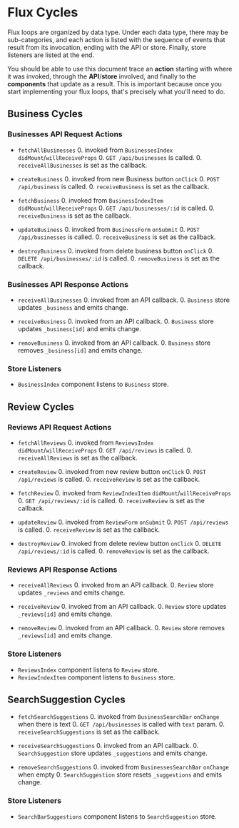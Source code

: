# Flux Cycles

Flux loops are organized by data type. Under each data type, there may
be sub-categories, and each action is listed with the sequence of events
that result from its invocation, ending with the API or store. Finally,
store listeners are listed at the end.

You should be able to use this document trace an **action** starting
with where it was invoked, through the **API**/**store** involved, and
finally to the **components** that update as a result. This is important
because once you start implementing your flux loops, that's precisely
what you'll need to do.


## Business Cycles

### Businesses API Request Actions

* `fetchAllBusinesses`
  0. invoked from `BusinessesIndex` `didMount`/`willReceiveProps`
  0. `GET /api/businesses` is called.
  0. `receiveAllBusinesses` is set as the callback.

* `createBusiness`
  0. invoked from new Business button `onClick`
  0. `POST /api/business` is called.
  0. `receiveBusiness` is set as the callback.

* `fetchBusiness`
  0. invoked from `BusinessIndexItem` `didMount`/`willReceiveProps`
  0. `GET /api/businesses/:id` is called.
  0. `receiveBusiness` is set as the callback.

* `updateBusiness`
  0. invoked from `BusinessForm` `onSubmit`
  0. `POST /api/businesses` is called.
  0. `receiveBusiness` is set as the callback.

* `destroyBusiness`
  0. invoked from delete business button `onClick`
  0. `DELETE /api/businesses/:id` is called.
  0. `removeBusiness` is set as the callback.

### Businesses API Response Actions

* `receiveAllBusinesses`
  0. invoked from an API callback.
  0. `Business` store updates `_business` and emits change.

* `receiveBusiness`
  0. invoked from an API callback.
  0. `Business` store updates `_business[id]` and emits change.

* `removeBusiness`
  0. invoked from an API callback.
  0. `Business` store removes `_business[id]` and emits change.

### Store Listeners

* `BusinessIndex` component listens to `Business` store.

## Review Cycles

### Reviews API Request Actions

* `fetchAllReviews`
  0. invoked from `ReviewsIndex` `didMount`/`willReceiveProps`
  0. `GET /api/reviews` is called.
  0. `receiveAllReviews` is set as the callback.

* `createReview`
  0. invoked from new review button `onClick`
  0. `POST /api/reviews` is called.
  0. `receiveReview` is set as the callback.

* `fetchReview`
  0. invoked from `ReviewIndexItem` `didMount`/`willReceiveProps`
  0. `GET /api/reviews/:id` is called.
  0. `receiveReview` is set as the callback.

* `updateReview`
  0. invoked from `ReviewForm` `onSubmit`
  0. `POST /api/reviews` is called.
  0. `receiveReview` is set as the callback.

* `destroyReview`
  0. invoked from delete review button `onClick`
  0. `DELETE /api/reviews/:id` is called.
  0. `removeReview` is set as the callback.

### Reviews API Response Actions

* `receiveAllReviews`
  0. invoked from an API callback.
  0. `Review` store updates `_reviews` and emits change.

* `receiveReview`
  0. invoked from an API callback.
  0. `Review` store updates `_reviews[id]` and emits change.

* `removeReview`
  0. invoked from an API callback.
  0. `Review` store removes `_reviews[id]` and emits change.

### Store Listeners

* `ReviewsIndex` component listens to `Review` store.
* `ReviewIndexItem` component listens to `Business` store.

## SearchSuggestion Cycles

* `fetchSearchSuggestions`
  0. invoked from `BusinessSearchBar` `onChange` when there is text
  0. `GET /api/businesses` is called with `text` param.
  0. `receiveSearchSuggestions` is set as the callback.

* `receiveSearchSuggestions`
  0. invoked from an API callback.
  0. `SearchSuggestion` store updates `_suggestions` and emits change.

* `removeSearchSuggestions`
  0. invoked from `BusinessesSearchBar` `onChange` when empty
  0. `SearchSuggestion` store resets `_suggestions` and emits change.

### Store Listeners

* `SearchBarSuggestions` component listens to `SearchSuggestion` store.
